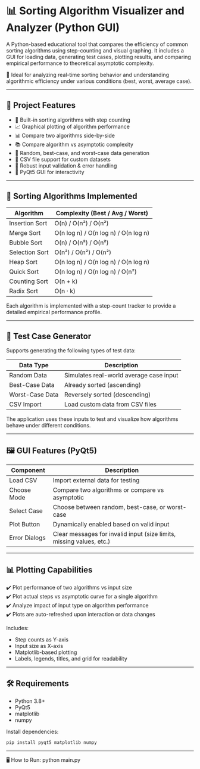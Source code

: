 # 📊 Sorting Algorithm Visualizer and Analyzer (Python GUI)

A Python-based educational tool that compares the efficiency of common sorting algorithms using step-counting and visual graphing. It includes a GUI for loading data, generating test cases, plotting results, and comparing empirical performance to theoretical asymptotic complexity.

🧪 Ideal for analyzing real-time sorting behavior and understanding algorithmic efficiency under various conditions (best, worst, average case).

---

## 🚀 Project Features

- 🧠 Built-in sorting algorithms with step counting
- 📈 Graphical plotting of algorithm performance
- 📊 Compare two algorithms side-by-side
- 📚 Compare algorithm vs asymptotic complexity
- 🔁 Random, best-case, and worst-case data generation
- 📂 CSV file support for custom datasets
- 🧩 Robust input validation & error handling
- 🎨 PyQt5 GUI for interactivity

---

## 🧮 Sorting Algorithms Implemented

| Algorithm        | Complexity (Best / Avg / Worst) |
|------------------|-------------------------------|
| Insertion Sort   | O(n) / O(n²) / O(n²)          |
| Merge Sort       | O(n log n) / O(n log n) / O(n log n) |
| Bubble Sort      | O(n) / O(n²) / O(n²)          |
| Selection Sort   | O(n²) / O(n²) / O(n²)         |
| Heap Sort        | O(n log n) / O(n log n) / O(n log n) |
| Quick Sort       | O(n log n) / O(n log n) / O(n²) |
| Counting Sort    | O(n + k)                      |
| Radix Sort       | O(n · k)                      |

Each algorithm is implemented with a step-count tracker to provide a detailed empirical performance profile.

---

## 🧪 Test Case Generator

Supports generating the following types of test data:

| Data Type       | Description                                       |
|------------------|---------------------------------------------------|
| Random Data      | Simulates real-world average case input           |
| Best-Case Data   | Already sorted (ascending)                        |
| Worst-Case Data  | Reversely sorted (descending)                     |
| CSV Import       | Load custom data from CSV files                   |

The application uses these inputs to test and visualize how algorithms behave under different conditions.

---

## 🖼 GUI Features (PyQt5)

| Component       | Description |
|------------------|-------------|
| Load CSV         | Import external data for testing |
| Choose Mode      | Compare two algorithms or compare vs asymptotic |
| Select Case      | Choose between random, best-case, or worst-case |
| Plot Button      | Dynamically enabled based on valid input |
| Error Dialogs    | Clear messages for invalid input (size limits, missing values, etc.) |

---

## 📊 Plotting Capabilities

✔️ Plot performance of two algorithms vs input size  
✔️ Plot actual steps vs asymptotic curve for a single algorithm  
✔️ Analyze impact of input type on algorithm performance  
✔️ Plots are auto-refreshed upon interaction or data changes

Includes:

- Step counts as Y-axis
- Input size as X-axis
- Matplotlib-based plotting
- Labels, legends, titles, and grid for readability

---

## 🛠 Requirements

- Python 3.8+
- PyQt5
- matplotlib
- numpy

Install dependencies:
```bash
pip install pyqt5 matplotlib numpy
```
---

🖥 How to Run:
python main.py

